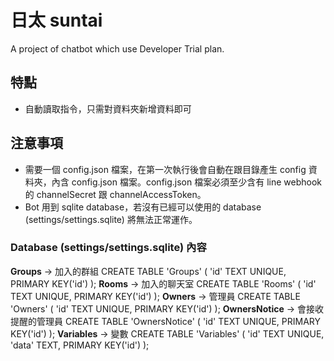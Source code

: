 # 日太 suntai
A project of chatbot which use Developer Trial plan.

## 特點
* 自動讀取指令，只需對資料夾新增資料即可

## 注意事項
* 需要一個 config.json 檔案，在第一次執行後會自動在跟目錄產生 config 資料夾，內含 config.json 檔案。config.json 檔案必須至少含有 line webhook 的 channelSecret 跟 channelAccessToken。
* Bot 用到 sqlite database，若沒有已經可以使用的 database (settings/settings.sqlite) 將無法正常運作。

### Database (settings/settings.sqlite) 內容
**Groups** -> 加入的群組
    CREATE TABLE 'Groups' (
        'id'	TEXT UNIQUE,
        PRIMARY KEY('id')
    );
**Rooms** -> 加入的聊天室
    CREATE TABLE 'Rooms' (
        'id'    TEXT UNIQUE,
        PRIMARY KEY('id')
    );
**Owners** -> 管理員
    CREATE TABLE 'Owners' (
        'id'	TEXT UNIQUE,
        PRIMARY KEY('id')
    );
**OwnersNotice** -> 會接收提醒的管理員
    CREATE TABLE 'OwnersNotice' (
        'id'	TEXT UNIQUE,
        PRIMARY KEY('id')
    );
**Variables** -> 變數
    CREATE TABLE 'Variables' (
        'id'    TEXT UNIQUE,
        'data'  TEXT,
        PRIMARY KEY('id')
    );

